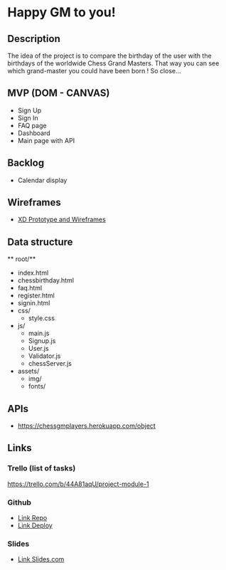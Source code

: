 # Happy GM to you!

## Description

The idea of the project is to compare the birthday of the user with the birthdays of the worldwide Chess Grand Masters. That way you can see which grand-master you could have been born ! So close...

## MVP (DOM - CANVAS)

- Sign Up
- Sign In 
- FAQ page
- Dashboard
- Main page with API 

## Backlog

- Calendar display

## Wireframes

- [XD Prototype and Wireframes](https://xd.adobe.com/view/b4f8153a-9d13-4526-ae03-82571d292f3b-e1ab/)

## Data structure

**
root/**

- index.html
- chessbirthday.html
- faq.html
- register.html
- signin.html
- css/
  - style.css
- js/
  - main.js
  - Signup.js
  - User.js
  - Validator.js
  - chessServer.js
- assets/
  - img/
  - fonts/

## APIs

- https://chessgmplayers.herokuapp.com/object

## Links

### Trello (list of tasks)

https://trello.com/b/44A81aqU/project-module-1

### Github

- [Link Repo](https://github.com/mathildeCongiu/Ironhack-Web-App) 
- [Link Deploy](https://mathildecongiu.github.io/Ironhack-Web-App/)

### Slides

-  [Link Slides.com](https://docs.google.com/presentation/d/1RSsgBK5CCFFKZ9vVf4ZSZTEsCmmPFuEelYjkxwLm0rE/edit#slide=id.gc6f80d1ff_0_0)